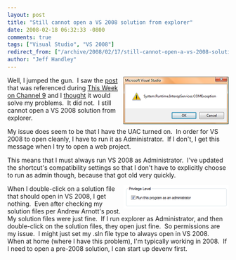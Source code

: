 ```yaml
---
layout: post
title: "Still cannot open a VS 2008 solution from explorer"
date: 2008-02-18 06:32:33 -0800
comments: true
tags: ["Visual Studio", "VS 2008"]
redirect_from: ["/archive/2008/02/17/still-cannot-open-a-vs-2008-solution-from-explorer.aspx/"]
author: "Jeff Handley"
---
```

<!-- more -->
<p><img height="108" alt="System.Runtime.InteropServices.COMException" src="/img/postimages/StillcannotopenaVS2008solutionfromexplor_13CF7/image.png" width="240" align="right" />Well, I jumped the gun.  I saw the <a href="http://blogs.msdn.com/andrewarnottms/archive/2008/02/13/why-double-clicking-on-an-sln-file-doesn-t-always-launch-visual-studio.aspx" target="_blank">post</a> that was referenced during <a href="http://www.hanselman.com/blog/ThisWeekOnChannel9Feb15.aspx" target="_blank">This Week on Channel 9</a> and I <a href="http://blog.jeffhandley.com/archive/2008/02/15/open-a-vs-2008-solution-from-explorer.aspx" target="_blank">thought</a> it would solve my problems.  It did not.  I still cannot open a VS 2008 solution from explorer.</p>  <p>My issue does seem to be that I have the UAC turned on.  In order for VS 2008 to open cleanly, I have to run it as Administrator.  If I don't, I get this message when I try to open a web project.</p>  <p>This means that I must always run VS 2008 as Administrator.  I've updated the shortcut's compatibility settings so that I don't have to explicitly choose to run as admin though, because that got old very quickly.</p>  <p><img height="53" alt="Shortcut Compatibility - Run this program as an administrator" src="/img/postimages/StillcannotopenaVS2008solutionfromexplor_13CF7/image_3.png" width="240" align="right" />When I double-click on a solution file that should open in VS 2008, I get nothing.  Even after checking my solution files per Andrew Arnott's post.  My solution files were just fine.  If I run explorer as Administrator, and then double-click on the solution files, they open just fine.  So permissions are my issue.  I might just set my .sln file type to always open in VS 2008.  When at home (where I have this problem), I'm typically working in 2008.  If I need to open a pre-2008 solution, I can start up devenv first.</p>
